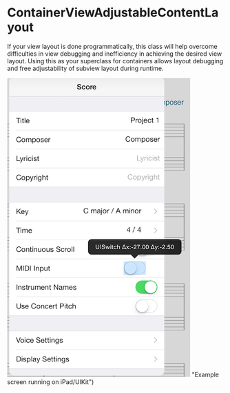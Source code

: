 # ContainerViewAdjustableContentLayout
If your view layout is done programmatically, this class will help overcome difficulties in view debugging and inefficiency in achieving the desired view layout. Using this as your superclass for containers allows layout debugging and free adjustability of subview layout during runtime.

![Delta Overlay](delta-overlay.png) "Example screen running on iPad/UIKit")
